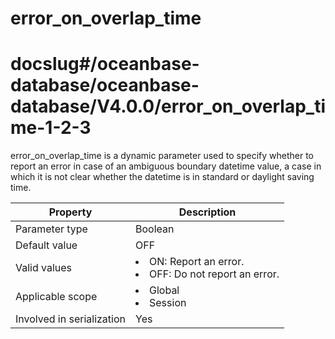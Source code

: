 error_on_overlap_time
==========================================
# docslug#/oceanbase-database/oceanbase-database/V4.0.0/error_on_overlap_time-1-2-3
error_on_overlap_time is a dynamic parameter used to specify whether to report an error in case of an ambiguous boundary datetime value, a case in which it is not clear whether the datetime is in standard or daylight saving time.


| **Property** | **Description** |
|---------|-------------------------------------------------------------------------------------------------------------------|
| Parameter type | Boolean |
| Default value | OFF |
| Valid values | <li> ON: Report an error.   <li> OFF: Do not report an error. |
| Applicable scope | <li> Global   <li> Session |
| Involved in serialization | Yes |



